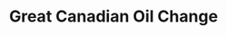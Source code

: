 ---
title: "Great Canadian Oil Change"
url: /yorkton/great-canadian-oil-change/
shop: Autowerkstatt
---